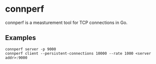 # connperf

connperf is a measturement tool for TCP connections in Go.

## Examples

```shell
connperf server -p 9000
connperf client --persistent-connections 10000 --rate 1000 <server addr>:9000
```
